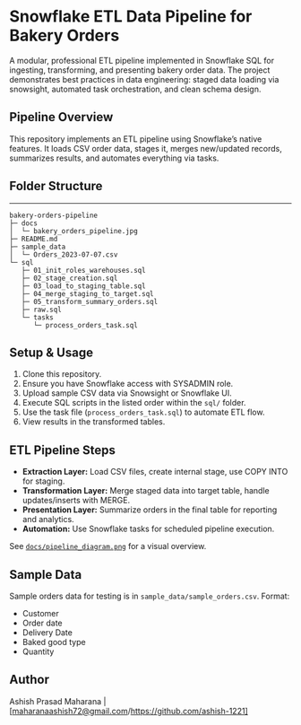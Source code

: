 # Snowflake ETL Data Pipeline for Bakery Orders

A modular, professional ETL pipeline implemented in Snowflake SQL for ingesting, transforming, and presenting bakery order data. The project demonstrates best practices in data engineering: staged data loading via snowsight, automated task orchestration, and clean schema design.

## Pipeline Overview

This repository implements an ETL pipeline using Snowflake’s native features. It loads CSV order data, stages it, merges new/updated records, summarizes results, and automates everything via tasks.

## Folder Structure
---
```
bakery-orders-pipeline
├─ docs
│  └─ bakery_orders_pipeline.jpg
├─ README.md
├─ sample_data
│  └─ Orders_2023-07-07.csv
└─ sql
   ├─ 01_init_roles_warehouses.sql
   ├─ 02_stage_creation.sql
   ├─ 03_load_to_staging_table.sql
   ├─ 04_merge_staging_to_target.sql
   ├─ 05_transform_summary_orders.sql
   ├─ raw.sql
   └─ tasks
      └─ process_orders_task.sql

```

## Setup & Usage

1. Clone this repository.
2. Ensure you have Snowflake access with SYSADMIN role.
3. Upload sample CSV data via Snowsight or Snowflake UI.
4. Execute SQL scripts in the listed order within the `sql/` folder.
5. Use the task file (`process_orders_task.sql`) to automate ETL flow.
6. View results in the transformed tables.

## ETL Pipeline Steps

- **Extraction Layer:** Load CSV files, create internal stage, use COPY INTO for staging.
- **Transformation Layer:** Merge staged data into target table, handle updates/inserts with MERGE.
- **Presentation Layer:** Summarize orders in the final table for reporting and analytics.
- **Automation:** Use Snowflake tasks for scheduled pipeline execution.

See [`docs/pipeline_diagram.png`](docs/bakery_orders_pipeline.png) for a visual overview.

## Sample Data

Sample orders data for testing is in `sample_data/sample_orders.csv`.
Format:
- Customer
- Order date
- Delivery Date
- Baked good type
- Quantity


## Author

Ashish Prasad Maharana | [maharanaashish72@gmail.com/https://github.com/ashish-1221]
